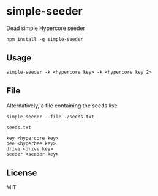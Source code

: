 # simple-seeder

Dead simple Hypercore seeder

```
npm install -g simple-seeder
```

## Usage

```
simple-seeder -k <hypercore key> -k <hypercore key 2>
```

## File
Alternatively, a file containing the seeds list:

```
simple-seeder --file ./seeds.txt
```

`seeds.txt`
```
key <hypercore key>
bee <hyperbee key>
drive <drive key>
seeder <seeder key>
```

## License

MIT
